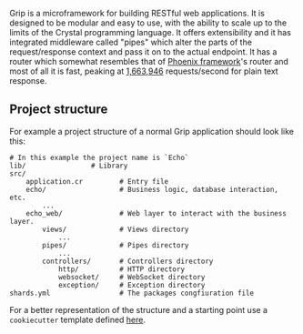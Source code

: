 Grip is a microframework for building RESTful web applications. It is designed to be modular and easy to use, with the ability to scale up to the limits of the Crystal programming language. It offers extensibility and it has integrated middleware called "pipes" which alter the parts of the request/response context and pass it on to the actual endpoint. It has a router which somewhat resembles that of [Phoenix framework](https://github.com/phoenixframework/phoenix)'s router and most of all it is fast, peaking at [1,663,946](https://www.techempower.com/benchmarks/#section=data-r19&hw=ph&test=json&l=zdk8an-1r) requests/second for plain text response.

## Project structure

For example a project structure of a normal Grip application should look like this:

```
# In this example the project name is `Echo`
lib/                # Library
src/
    application.cr         # Entry file
    echo/                  # Business logic, database interaction, etc.
        ...
    echo_web/              # Web layer to interact with the business layer.
        views/             # Views directory
            ...
        pipes/             # Pipes directory
            ...
        controllers/       # Controllers directory
            http/          # HTTP directory
            websocket/     # WebSocket directory
            exception/     # Exception directory
shards.yml                 # The packages congfiuration file
```

For a better representation of the structure and a starting point use a `cookiecutter` template defined [here](https://github.com/grip-framework/cookiecutter-grip-api).
